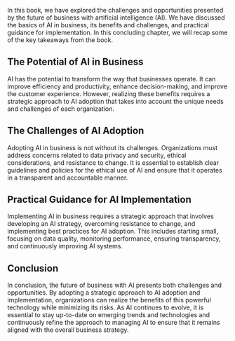 
In this book, we have explored the challenges and opportunities presented by the future of business with artificial intelligence (AI). We have discussed the basics of AI in business, its benefits and challenges, and practical guidance for implementation. In this concluding chapter, we will recap some of the key takeaways from the book.

The Potential of AI in Business
-------------------------------

AI has the potential to transform the way that businesses operate. It can improve efficiency and productivity, enhance decision-making, and improve the customer experience. However, realizing these benefits requires a strategic approach to AI adoption that takes into account the unique needs and challenges of each organization.

The Challenges of AI Adoption
-----------------------------

Adopting AI in business is not without its challenges. Organizations must address concerns related to data privacy and security, ethical considerations, and resistance to change. It is essential to establish clear guidelines and policies for the ethical use of AI and ensure that it operates in a transparent and accountable manner.

Practical Guidance for AI Implementation
----------------------------------------

Implementing AI in business requires a strategic approach that involves developing an AI strategy, overcoming resistance to change, and implementing best practices for AI adoption. This includes starting small, focusing on data quality, monitoring performance, ensuring transparency, and continuously improving AI systems.

Conclusion
----------

In conclusion, the future of business with AI presents both challenges and opportunities. By adopting a strategic approach to AI adoption and implementation, organizations can realize the benefits of this powerful technology while minimizing its risks. As AI continues to evolve, it is essential to stay up-to-date on emerging trends and technologies and continuously refine the approach to managing AI to ensure that it remains aligned with the overall business strategy.
